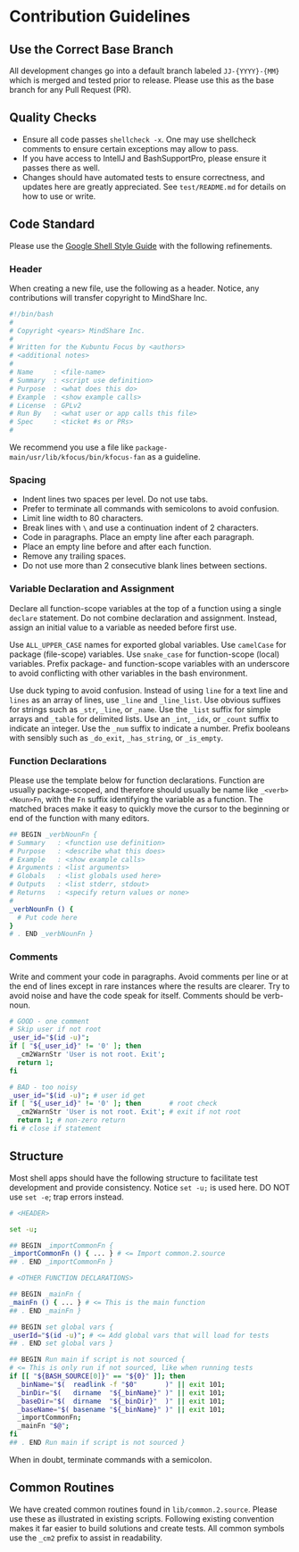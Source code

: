 # Contribution Guidelines

## Use the Correct Base Branch
All development changes go into a default branch labeled `JJ-{YYYY}-{MM}`
which is merged and tested prior to release. Please use this as the base
branch for any Pull Request (PR).

## Quality Checks
- Ensure all code passes `shellcheck -x`. One may use shellcheck comments to
  ensure certain exceptions may allow to pass.
- If you have access to IntellJ and BashSupportPro, please ensure it passes
  there as well.
- Changes should have automated tests to ensure correctness, and updates here
  are greatly appreciated. See `test/README.md` for details on how to use or
  write.

## Code Standard
Please use the [Google Shell Style Guide][_0090] with the following refinements.

### Header
When creating a new file, use the following as a header. Notice, any
contributions will transfer copyright to MindShare Inc.

```bash
#!/bin/bash
#
# Copyright <years> MindShare Inc.
#
# Written for the Kubuntu Focus by <authors>
# <additional notes>
#
# Name     : <file-name>
# Summary  : <script use definition>
# Purpose  : <what does this do>
# Example  : <show example calls>
# License  : GPLv2
# Run By   : <what user or app calls this file>
# Spec     : <ticket #s or PRs>
#
```

We recommend you use a file like `package-main/usr/lib/kfocus/bin/kfocus-fan`
as a guideline.

### Spacing
- Indent lines two spaces per level. Do not use tabs.
- Prefer to terminate all commands with semicolons to avoid confusion.
- Limit line width to 80 characters.
- Break lines with `\` and use a continuation indent of 2 characters.
- Code in paragraphs. Place an empty line after each paragraph.
- Place an empty line before and after each function.
- Remove any trailing spaces.
- Do not use more than 2 consecutive blank lines between sections.

### Variable Declaration and Assignment
Declare all function-scope variables at the top of a function using a single
`declare` statement. Do not combine declaration and assignment. Instead, assign
an initial value to a variable as needed before first use.

Use `ALL_UPPER_CASE` names for exported global variables. Use `camelCase` for
package (file-scope) variables. Use `snake_case` for function-scope (local)
variables. Prefix package- and function-scope variables with an underscore to
avoid conflicting with other variables in the bash environment.

Use duck typing to avoid confusion. Instead of using `line` for a text line
and `lines` as an array of lines, use `_line` and `_line_list`. Use obvious
suffixes for strings such as `_str`, `_line`, or `_name`.  Use the `_list`
suffix for simple arrays and `_table` for delimited lists. Use an `_int`, `_idx`,
or `_count` suffix to indicate an integer. Use the `_num` suffix to indicate
a number. Prefix booleans with sensibly such as `_do_exit`, `_has_string`,
or `_is_empty`.

### Function Declarations
Please use the template below for function declarations. Function are usually
package-scoped, and therefore should usually be name like `_<verb><Noun>Fn`,
with the `Fn` suffix identifying the variable as a function. The matched
braces make it easy to quickly move the cursor to the beginning or end of
the function with many editors.

```bash
## BEGIN _verbNounFn {
# Summary   : <function use definition>
# Purpose   : <describe what this does>
# Example   : <show example calls>
# Arguments : <list arguments>
# Globals   : <list globals used here>
# Outputs   : <list stderr, stdout>
# Returns   : <specify return values or none>
#
_verbNounFn () {
  # Put code here
}
# . END _verbNounFn }
```

### Comments
Write and comment your code in paragraphs. Avoid comments per line or at the
end of lines except in rare instances where the results are clearer. Try to
avoid noise and have the code speak for itself. Comments should be verb-noun.

```bash
# GOOD - one comment
# Skip user if not root
_user_id="$(id -u)";
if [ "${_user_id}" != '0' ]; then
  _cm2WarnStr 'User is not root. Exit';
  return 1;
fi

# BAD - too noisy
_user_id="$(id -u)"; # user id get
if [ "${_user_id}" != '0' ]; then       # root check
  _cm2WarnStr 'User is not root. Exit'; # exit if not root
  return 1; # non-zero return
fi # close if statement
```

## Structure
Most shell apps should have the following structure to facilitate test
development and provide consistency. Notice `set -u;` is used here. DO NOT use
`set -e`; trap errors instead.

```bash
# <HEADER>

set -u;

## BEGIN _importCommonFn {
_importCommonFn () { ... } # <= Import common.2.source
## . END _importCommonFn }

# <OTHER FUNCTION DECLARATIONS>

## BEGIN _mainFn {
_mainFn () { ... } # <= This is the main function
## . END _mainFn }

## BEGIN set global vars {
_userId="$(id -u)"; # <= Add global vars that will load for tests
## . END set global vars }

## BEGIN Run main if script is not sourced {
# <= This is only run if not sourced, like when running tests
if [[ "${BASH_SOURCE[0]}" == "${0}" ]]; then
  _binName="$(  readlink -f "$0"       )" || exit 101;
  _binDir="$(   dirname  "${_binName}" )" || exit 101;
  _baseDir="$(  dirname  "${_binDir}"  )" || exit 101;
  _baseName="$( basename "${_binName}" )" || exit 101;
  _importCommonFn;
  _mainFn "$@";
fi
## . END Run main if script is not sourced }
```

When in doubt, terminate commands with a semicolon.

## Common Routines
We have created common routines found in `lib/common.2.source`. Please use
these as illustrated in existing scripts. Following existing convention makes
it far easier to build solutions and create tests. All common symbols use the
`_cm2` prefix to assist in readability.

[_0090]:https://google.github.io/styleguide/shellguide.html
